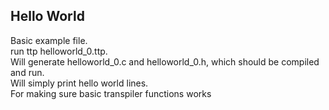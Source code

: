 ## Hello World

Basic example file.<br />
run ttp helloworld_0.ttp.<br />
Will generate helloworld_0.c and helloworld_0.h, which should be compiled and run.<br />
Will simply print hello world lines.<br />
For making sure basic transpiler functions works<br />
